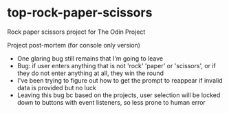 # top-rock-paper-scissors
Rock paper scissors project for The Odin Project

Project post-mortem (for console only version)

- One glaring bug still remains that I'm going to leave
- Bug: if user enters anything that is not 'rock' 'paper' or 'scissors', or if they do not enter anything at all, they win the round
- I've been trying to figure out how to get the prompt to reappear if invalid data is provided but no luck
- Leaving this bug bc based on the projects, user selection will be locked down to buttons with event listeners, so less prone to human error
